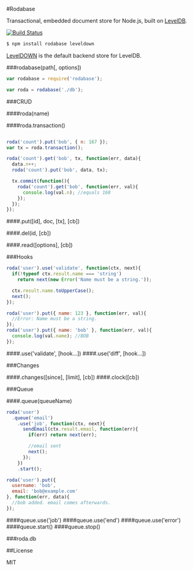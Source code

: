 #Rodabase

Transactional, embedded document store for Node.js, built on [LevelDB](https://github.com/rvagg/node-levelup).

[![Build Status](https://travis-ci.org/cshum/rodabase.svg?branch=master)](https://travis-ci.org/cshum/rodabase)

```bash
$ npm install rodabase leveldown
```
[LevelDOWN](https://github.com/rvagg/node-leveldown) is the default backend store for LevelDB. 

###rodabase(path[, options])

```js
var rodabase = require('rodabase');

var roda = rodabase('./db');
```

###CRUD

####roda(name)

####roda.transaction()

```js

roda('count').put('bob', { n: 167 });
var tx = roda.transaction();

roda('count').get('bob', tx, function(err, data){
  data.n++;
  roda('count').put('bob', data, tx);

  tx.commit(function(){
    roda('count').get('bob', function(err, val){
      console.log(val.n); //equals 168
    });
  });
});
```

####.put([id], doc, [tx], [cb])

####.del(id, [cb])

####.read([options], [cb])

###Hooks
```js
roda('user').use('validate', function(ctx, next){
  if(!typeof ctx.result.name === 'string')
    return next(new Error('Name must be a string.'));

  ctx.result.name.toUpperCase();
  next();
});

roda('user').put({ name: 123 }, function(err, val){
  //Error: Name must be a string.
});
roda('user').put({ name: 'bob' }, function(err, val){
  console.log(val.name); //BOB
});
```

####.use('validate', [hook...])
####.use('diff', [hook...])

###Changes

####.changes([since], [limit], [cb])
####.clock([cb])

###Queue

####.queue(queueName)

```js
roda('user')
  .queue('email')
    .use('job', function(ctx, next){
      sendEmail(ctx.result.email, function(err){
        if(err) return next(err);

        //email sent
        next();
      });
    })
    .start();

roda('user').put({
  username: 'bob',
  email: 'bob@example.com'
}, function(err, data){
  //bob added. email comes afterwards.
});

```
####queue.use('job')
####queue.use('end')
####queue.use('error')
####queue.start()
####queue.stop()


###roda.db





##License

MIT
